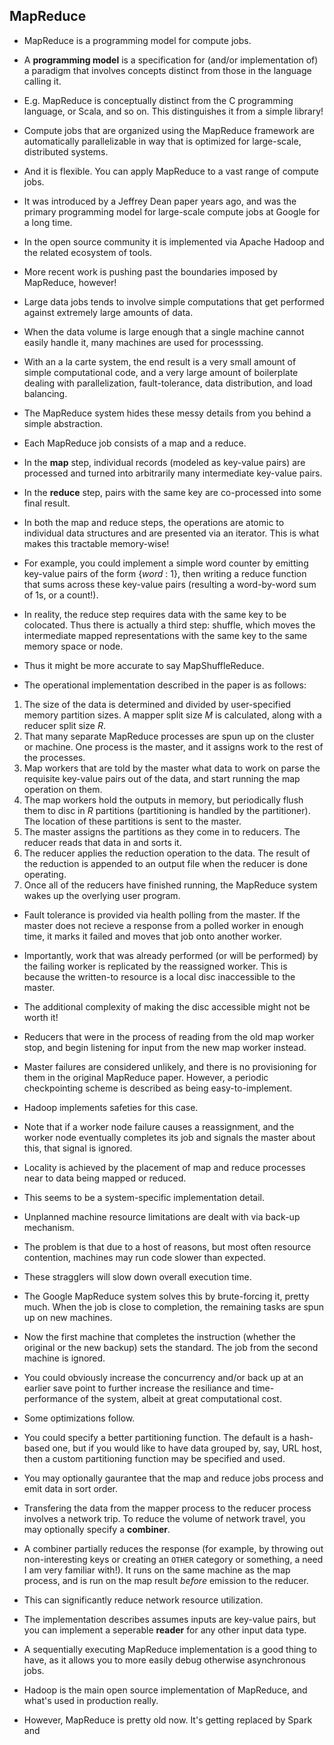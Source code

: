 ## MapReduce

* MapReduce is a programming model for compute jobs.
* A **programming model** is a specification for (and/or implementation of) a paradigm that involves concepts distinct from those in the language calling it. 
* E.g. MapReduce is conceptually distinct from the C programming language, or Scala, and so on. This distinguishes it from a simple library!
* Compute jobs that are organized using the MapReduce framework are automatically parallelizable in way that is optimized for large-scale, distributed systems.
* And it is flexible. You can apply MapReduce to a vast range of compute jobs.
* It was introduced by a Jeffrey Dean paper years ago, and was the primary programming model for large-scale compute jobs at Google for a long time.
* In the open source community it is implemented via Apache Hadoop and the related ecosystem of tools.
* More recent work is pushing past the boundaries imposed by MapReduce, however!


* Large data jobs tends to involve simple computations that get performed against extremely large amounts of data.
* When the data volume is large enough that a single machine cannot easily handle it, many machines are used for processsing.
* With an a la carte system, the end result is a very small amount of simple computational code, and a very large amount of boilerplate dealing with parallelization, fault-tolerance, data distribution, and load balancing.
* The MapReduce system hides these messy details from you behind a simple abstraction.


* Each MapReduce job consists of a map and a reduce.
* In the **map** step, individual records (modeled as key-value pairs) are processed and turned into arbitrarily many intermediate key-value pairs.
* In the **reduce** step, pairs with the same key are co-processed into some final result.
* In both the map and reduce steps, the operations are atomic to individual data structures and are presented via an iterator. This is what makes this tractable memory-wise!
* For example, you could implement a simple word counter by emitting key-value pairs of the form $\{word \: : \: 1\}$, then writing a reduce function that sums across these key-value pairs (resulting a word-by-word sum of 1s, or a count!).
* In reality, the reduce step requires data with the same key to be colocated. Thus there is actually a third step: shuffle, which moves the intermediate mapped representations with the same key to the same memory space or node.
* Thus it might be more accurate to say MapShuffleReduce.


* The operational implementation described in the paper is as follows:
1. The size of the data is determined and divided by user-specified memory partition sizes. A mapper split size $M$ is calculated, along with a reducer split size $R$.
2. That many separate MapReduce processes are spun up on the cluster or machine. One process is the master, and it assigns work to the rest of the processes.
3. Map workers that are told by the master what data to work on parse the requisite key-value pairs out of the data, and start running the map operation on them.
4. The map workers hold the outputs in memory, but periodically flush them to disc in $R$ partitions (partitioning is handled by the partitioner). The location of these partitions is sent to the master.
5. The master assigns the partitions as they come in to reducers. The reducer reads that data in and sorts it.
6. The reducer applies the reduction operation to the data. The result of the reduction is appended to an output file when the reducer is done operating.
8. Once all of the reducers have finished running, the MapReduce system wakes up the overlying user program.


* Fault tolerance is provided via health polling from the master. If the master does not recieve a response from a polled worker in enough time, it marks it failed and moves that job onto another worker.
* Importantly, work that was already performed (or will be performed) by the failing worker is replicated by the reassigned worker. This is because the written-to resource is a local disc inaccessible to the master.
* The additional complexity of making the disc accessible might not be worth it!
* Reducers that were in the process of reading from the old map worker stop, and begin listening for input from the new map worker instead.
* Master failures are considered unlikely, and there is no provisioning for them in the original MapReduce paper. However, a periodic checkpointing scheme is described as being easy-to-implement.
* Hadoop implements safeties for this case.
* Note that if a worker node failure causes a reassignment, and the worker node eventually completes its job and signals the master about this, that signal is ignored.


* Locality is achieved by the placement of map and reduce processes near to data being mapped or reduced.
* This seems to be a system-specific implementation detail.


* Unplanned machine resource limitations are dealt with via back-up mechanism.
* The problem is that due to a host of reasons, but most often resource contention, machines may run code slower than expected.
* These stragglers will slow down overall execution time.
* The Google MapReduce system solves this by brute-forcing it, pretty much. When the job is close to completion, the remaining tasks are spun up on new machines.
* Now the first machine that completes the instruction (whether the original or the new backup) sets the standard. The job from the second machine is ignored.
* You could obviously increase the concurrency and/or back up at an earlier save point to further increase the resiliance and time-performance of the system, albeit at great computational cost.


* Some optimizations follow.
* You could specify a better partitioning function. The default is a hash-based one, but if you would like to have data grouped by, say, URL host, then a custom partitioning function may be specified and used.
* You may optionally gaurantee that the map and reduce jobs process and emit data in sort order.
* Transfering the data from the mapper process to the reducer process involves a network trip. To reduce the volume of network travel, you may optionally specify a **combiner**.
* A combiner partially reduces the response (for example, by throwing out non-interesting keys or creating an `OTHER` category or something, a need I am very familiar with!). It runs on the same machine as the map process, and is run on the map result *before* emission to the reducer.
* This can significantly reduce network resource utilization.
* The implementation describes assumes inputs are key-value pairs, but you can implement a seperable **reader** for any other input data type.
* A sequentially executing MapReduce implementation is a good thing to have, as it allows you to more easily debug otherwise asynchronous jobs.


* Hadoop is the main open source implementation of MapReduce, and what's used in production really.
* However, MapReduce is pretty old now. It's getting replaced by Spark and 
